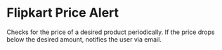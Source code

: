 # Flipkart Price Alert
Checks for the price of a desired product periodically.
If the price drops below the desired amount, notifies the user via email.
